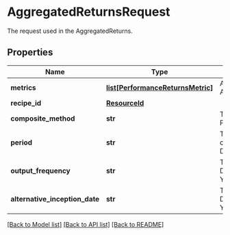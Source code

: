 # AggregatedReturnsRequest

The request used in the AggregatedReturns.

## Properties
Name | Type | Description | Notes
------------ | ------------- | ------------- | -------------
**metrics** | [**list[PerformanceReturnsMetric]**](PerformanceReturnsMetric.md) | A list of metrics to calculate in the AggregatedReturns. | 
**recipe_id** | [**ResourceId**](ResourceId.md) |  | [optional] 
**composite_method** | **str** | The method used to calculate the Portfolio performance: Equal/Asset. | [optional] 
**period** | **str** | The type of the returns used to calculate the aggregation result: Daily/Monthly. | [optional] 
**output_frequency** | **str** | The type of calculated output: Daily/Weekly/Monthly/Quarterly/Half-Yearly/Yearly. | [optional] 
**alternative_inception_date** | **str** | The type of calculated output: Daily/Weekly/Monthly/Quarterly/Half-Yearly/Yearly. | [optional] 

[[Back to Model list]](../README.md#documentation-for-models) [[Back to API list]](../README.md#documentation-for-api-endpoints) [[Back to README]](../README.md)


